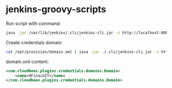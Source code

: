 # jenkins-groovy-scripts

Run script with command:

```bash
java -jar /var/lib/jenkins/.cli/jenkins-cli.jar -s http://localhost:8080 groovy     /opt/groovyScripts/show-all-credentials.groovy
```


Create credentials domain:

```bash
cat /opt/provision/domain.xml | java -jar ./.cli/jenkins-cli.jar -s http://localhost:8080/ create-credentials-domain-by-xml "SystemCredentialsProvider::SystemContextResolver::jenkins"
```

domain.xml content:
```xml
<com.cloudbees.plugins.credentials.domains.Domain>
    <name>4FinaceIT</name>
</com.cloudbees.plugins.credentials.domains.Domain>
```

